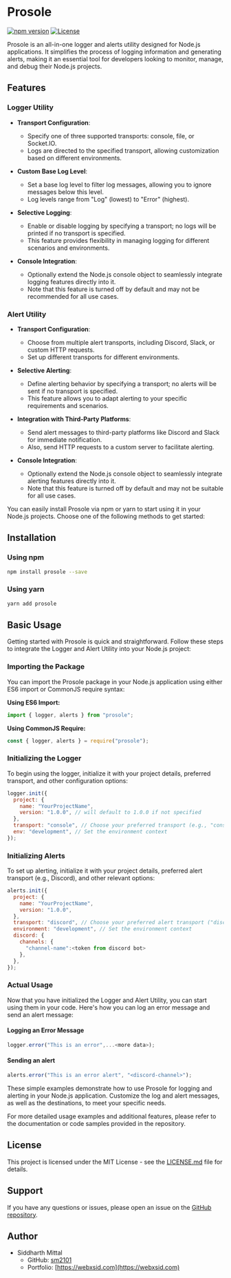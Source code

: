 # Prosole

[![npm version](https://img.shields.io/npm/v/prosole.svg)](https://www.npmjs.com/package/prosole) [![License](https://img.shields.io/badge/license-MIT-blue.svg)](https://github.com/sm2101prosole/blob/master/LICENSE)

Prosole is an all-in-one logger and alerts utility designed for Node.js applications. It simplifies the process of logging information and generating alerts, making it an essential tool for developers looking to monitor, manage, and debug their Node.js projects.

## Features

### Logger Utility

- **Transport Configuration**:

  - Specify one of three supported transports: console, file, or Socket.IO.
  - Logs are directed to the specified transport, allowing customization based on different environments.

- **Custom Base Log Level**:

  - Set a base log level to filter log messages, allowing you to ignore messages below this level.
  - Log levels range from "Log" (lowest) to "Error" (highest).

- **Selective Logging**:

  - Enable or disable logging by specifying a transport; no logs will be printed if no transport is specified.
  - This feature provides flexibility in managing logging for different scenarios and environments.

- **Console Integration**:
  - Optionally extend the Node.js console object to seamlessly integrate logging features directly into it.
  - Note that this feature is turned off by default and may not be recommended for all use cases.

### Alert Utility

- **Transport Configuration**:

  - Choose from multiple alert transports, including Discord, Slack, or custom HTTP requests.
  - Set up different transports for different environments.

- **Selective Alerting**:

  - Define alerting behavior by specifying a transport; no alerts will be sent if no transport is specified.
  - This feature allows you to adapt alerting to your specific requirements and scenarios.

- **Integration with Third-Party Platforms**:

  - Send alert messages to third-party platforms like Discord and Slack for immediate notification.
  - Also, send HTTP requests to a custom server to facilitate alerting.

- **Console Integration**:
  - Optionally extend the Node.js console object to seamlessly integrate alerting features directly into it.
  - Note that this feature is turned off by default and may not be suitable for all use cases.

You can easily install Prosole via npm or yarn to start using it in your Node.js projects. Choose one of the following methods to get started:

## Installation

### Using npm

```bash
npm install prosole --save
```

### Using yarn

```bash
yarn add prosole
```

## Basic Usage

Getting started with Prosole is quick and straightforward. Follow these steps to integrate the Logger and Alert Utility into your Node.js project:

### Importing the Package

You can import the Prosole package in your Node.js application using either ES6 import or CommonJS require syntax:

**Using ES6 Import:**

```javascript
import { logger, alerts } from "prosole";
```

**Using CommonJS Require:**

```javascript
const { logger, alerts } = require("prosole");
```

### Initializing the Logger

To begin using the logger, initialize it with your project details, preferred transport, and other configuration options:

```javascript
logger.init({
  project: {
    name: "YourProjectName",
    version: "1.0.0", // will default to 1.0.0 if not specified
  },
  transport: "console", // Choose your preferred transport (e.g., "console", "file", "Socket.IO" or null to bypass)
  env: "development", // Set the environment context
});
```

### Initializing Alerts

To set up alerting, initialize it with your project details, preferred alert transport (e.g., Discord), and other relevant options:

```javascript
alerts.init({
  project: {
    name: "YourProjectName",
    version: "1.0.0",
  },
  transport: "discord", // Choose your preferred alert transport ("discord", "slack", "http"or null to bypass )
  environment: "development", // Set the environment context
  discord: {
    channels: {
      "channel-name":<token from discord bot>
    },
  },
});
```

### Actual Usage

Now that you have initialized the Logger and Alert Utility, you can start using them in your code. Here's how you can log an error message and send an alert message:

#### Logging an Error Message

```javascript
logger.error("This is an error",...<more data>);
```

#### Sending an alert

```javascript
alerts.error("This is an error alert", "<discord-channel>");
```

These simple examples demonstrate how to use Prosole for logging and alerting in your Node.js application. Customize the log and alert messages, as well as the destinations, to meet your specific needs.

For more detailed usage examples and additional features, please refer to the documentation or code samples provided in the repository.

## License

This project is licensed under the MIT License - see the [LICENSE.md](LICENSE.md) file for details.

## Support

If you have any questions or issues, please open an issue on the [GitHub repository](https://github.com/sm2101/prosole-node).

## Author

- Siddharth Mittal
  - GitHub: [sm2101](https://github.com/sm2101)
  - Portfolio: [https://webxsid.com](https://webxsid.com)
